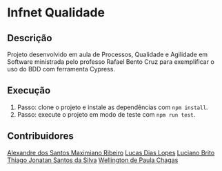 # Infnet Qualidade

## Descrição

Projeto desenvolvido em aula de Processos, Qualidade e Agilidade em Software ministrada pelo professo Rafael Bento Cruz para exemplificar o uso do BDD com ferramenta Cypress.


## Execução

1. Passo: clone o projeto e instale as dependências com `npm install`.
2. Passo: execute o projeto em modo de teste com `npm run test`.



## Contribuidores


[Alexandre dos Santos Maximiano Ribeiro](https://github.com/Alemaxi)
[Lucas Dias Lopes](https://github.com/magnorion/infnet-qualidade)
[Luciano Brito](https://github.com/lucianobritodev)
[Thiago Jonatan Santos da Silva](https://github.com/thiagojonatan)
[Wellington de Paula Chagas](https://github.com/wellingtonchagas)

